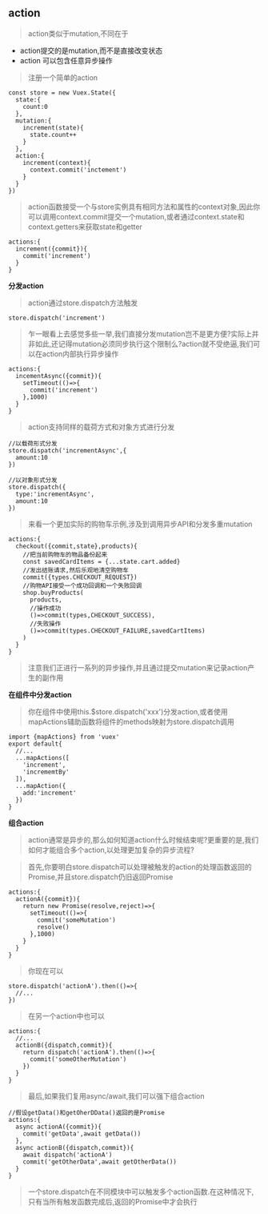 ## action
>action类似于mutation,不同在于
- action提交的是mutation,而不是直接改变状态
- action 可以包含任意异步操作
>注册一个简单的action
```
const store = new Vuex.State({
  state:{
    count:0
  },
  mutation:{
    increment(state){
      state.count++
    }
  },
  action:{
    increment(context){
      context.commit('inctement')
    }
  }
})
```
>action函数接受一个与store实例具有相同方法和属性的context对象,因此你可以调用context.commit提交一个mutation,或者通过context.state和context.getters来获取state和getter
```
actions:{
  increment({commit}){
    commit('increment')
  }
}
```

**分发action**
>action通过store.dispatch方法触发
```
store.dispatch('increment')
```
>乍一眼看上去感觉多些一举,我们直接分发mutation岂不是更方便?实际上并非如此,还记得mutation必须同步执行这个限制么?action就不受绝逼,我们可以在action内部执行异步操作
```
actions:{
  incementAsync({commit}){
    setTimeout(()=>{
      commit('increment')
    },1000)
  }
}
```
>action支持同样的载荷方式和对象方式进行分发
```
//以载荷形式分发
store.dispatch('incrementAsync',{
  amount:10
})

//以对象形式分发
store.dispatch({
  type:'incrementAsync',
  amount:10
})
```
>来看一个更加实际的购物车示例,涉及到调用异步API和分发多重mutation
```
actions:{
  checkout({commit,state},products){
    //把当前购物车的物品备份起来
    const savedCardItems = {...state.cart.added}
    //发出结账请求,然后乐观地清空购物车
    commit({types.CHECKOUT_REQUEST})
    //购物API接受一个成功回调和一个失败回调
    shop.buyProducts(
      products,
      //操作成功
      ()=>commit(types,CHECKOUT_SUCCESS),
      //失败操作
      ()=>commit(types.CHECKOUT_FAILURE,savedCartItems)
    )
  }
}
```
>注意我们正进行一系列的异步操作,并且通过提交mutation来记录action产生的副作用

**在组件中分发action**
>你在组件中使用this.$store.dispatch('xxx')分发action,或者使用mapActions辅助函数将组件的methods映射为store.dispatch调用
```
import {mapActions} from 'vuex'
export default{
  //...
  ...mapActions([
    'increment',
    'incrememtBy'
  ]),
  ...mapAction({
    add:'increment'
  })
}
```

**组合action**
>action通常是异步的,那么如何知道action什么时候结束呢?更重要的是,我们如何才能组合多个action,以处理更加复杂的异步流程?

>首先,你要明白store.dispatch可以处理被触发的action的处理函数返回的Promise,并且store.dispatch仍旧返回Promise
```
actions:{
  actionA({commit}){
    return new Promise(resolve,reject)=>{
      setTimeout(()=>{
        commit('someMutation')
        resolve()
      },1000)
    }
  }
}
```
>你现在可以
```
store.dispatch('actionA').then(()=>{
  //...
})
```
>在另一个action中也可以
```
actions:{
  //...
  actionB({dispatch,commit}){
    return dispatch('actionA').then(()=>{
      commit('someOtherMutation')
    })
  }
}
```
>最后,如果我们复用async/await,我们可以强下组合action
```
//假设getData()和getOherDData()返回的是Promise
actions:{
  async actionA({commit}){
    commit('getData',await getData())
  },
  async actionB({dispatch,commit}){
    await dispatch('actionA')
    commit('getOtherData',await getOtherData())
  }
}
```
>一个store.dispatch在不同模块中可以触发多个action函数.在这种情况下,只有当所有触发函数完成后,返回的Promise中才会执行